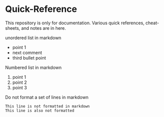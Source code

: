 # Quick-Reference

This repository is only for documentation.  Various quick references, cheat-sheets, and notes are in here.

unordered list in markdown
* point 1
* next comment
* third bullet point

Numbered list in markdown
1. point 1
2. point 2
3. point 3

Do not format a set of lines in markdown
```
This line is not formatted in markdown
This line is also not formatted
```

